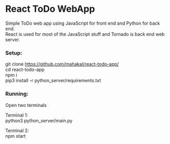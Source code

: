 # React ToDo WebApp

Simple ToDo web app using JavaScript for front end and Python for back end.  
React is used for most of the JavaScript stuff and Tornado is back end web server.  

### Setup:

git clone https://github.com/mahakal/react-todo-app/  
cd react-todo-app  
npm i  
pip3 install -r python_server/requirements.txt  
  
  
### Running:  
  
Open two terminals  
  
Terminal 1:  
python3 python_server/main.py  
  
Terminal 2:  
npm start  
